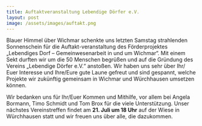 ```yaml
---
title: Auftaktveranstaltung Lebendige Dörfer e.V.
layout: post
image: /assets/images/auftakt.png
---
```


Blauer Himmel über Wichmar schenkte uns letzten Samstag strahlenden Sonnenschein für die Auftakt-veranstaltung des Förderprojektes „Lebendiges Dorf – Gemeinwesenarbeit in und um Wichmar“. Mit einem Sekt durften wir um die 50 Menschen begrüßen und auf die Gründung des Vereins „Lebendige Dörfer e.V.“ anstoßen. 
Wir haben uns sehr über Ihr/ Euer Interesse und Ihre/Eure gute Laune gefreut und sind gespannt, welche Projekte wir zukünftig gemeinsam in Wichmar und Würchhausen umsetzen können.

Wir bedanken uns für Ihr/Euer Kommen und Mithilfe, vor allem bei Angela Bormann, Timo Schmidt und Tom Brox für die viele Unterstützung. Unser nächstes Vereinstreffen findet am **21. Juli um 18 Uhr** auf der Wiese in Würchhausen statt und wir freuen uns über alle, die dazukommen.